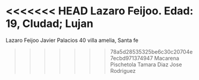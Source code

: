 <<<<<<< HEAD
Lazaro Feijoo. Edad: 19, CIudad; Lujan
=======
Lazaro Feijoo
Javier Palacios 40 villa amelia, Santa fe
>>>>>>> 78a5d28535325be6c30c20704e7ecbd971374947
Macarena Pischetola
Tamara Diaz
Jose Rodriguez